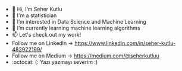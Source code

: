 - 👋 Hi, I’m Seher Kutlu
-  💞️ I'm a statistician
- 👀 I’m interested in Data Science and Machine Learning
- 🌱 I’m currently learning machine learning algorithms
- 📫 Let's check out my work!
- Follow me on Linkedln -> https://www.linkedin.com/in/seher-kutlu-482922199/
- Follow me on Medium -> https://medium.com/@seherkutluu
- :octocat: (: Yazı yazmayı severim :)

<!---
seherkuutlu/seherkuutlu is a ✨ special ✨ repository because its `README.md` (this file) appears on your GitHub profile.
You can click the Preview link to take a look at your changes.
--->
